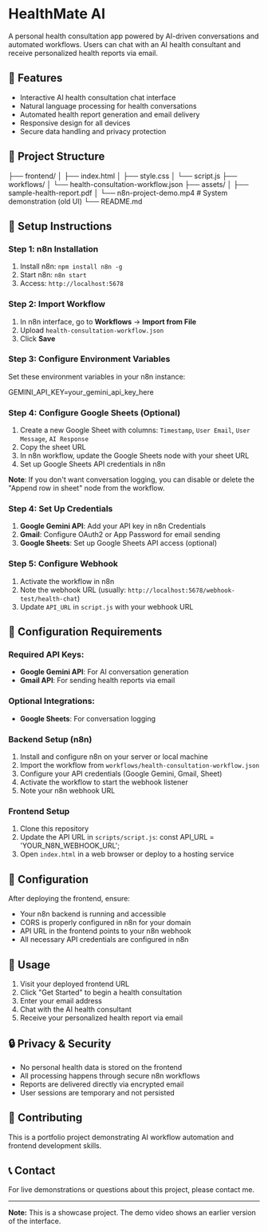 # HealthMate AI

A personal health consultation app powered by AI-driven conversations and automated workflows. Users can chat with an AI health consultant and receive personalized health reports via email.

## 🚀 Features

- Interactive AI health consultation chat interface
- Natural language processing for health conversations
- Automated health report generation and email delivery
- Responsive design for all devices
- Secure data handling and privacy protection

## 📂 Project Structure

├── frontend/
│ ├── index.html
│ ├── style.css 
│ └── script.js 
├── workflows/
│ └── health-consultation-workflow.json 
├── assets/
│ ├── sample-health-report.pdf 
│ └── n8n-project-demo.mp4 # System demonstration (old UI)
└── README.md

## 🚀 **Setup Instructions**

### **Step 1: n8n Installation**
1. Install n8n: `npm install n8n -g`
2. Start n8n: `n8n start`
3. Access: `http://localhost:5678`

### **Step 2: Import Workflow**
1. In n8n interface, go to **Workflows** → **Import from File**
2. Upload `health-consultation-workflow.json`
3. Click **Save**

### **Step 3: Configure Environment Variables**
Set these environment variables in your n8n instance:

GEMINI_API_KEY=your_gemini_api_key_here

### **Step 4: Configure Google Sheets (Optional)**
1. Create a new Google Sheet with columns: `Timestamp`, `User Email`, `User Message`, `AI Response`
2. Copy the sheet URL
3. In n8n workflow, update the Google Sheets node with your sheet URL
4. Set up Google Sheets API credentials in n8n

**Note**: If you don't want conversation logging, you can disable or delete the "Append row in sheet" node from the workflow.

### **Step 4: Set Up Credentials**
1. **Google Gemini API**: Add your API key in n8n Credentials
2. **Gmail**: Configure OAuth2 or App Password for email sending
3. **Google Sheets**: Set up Google Sheets API access (optional)

### **Step 5: Configure Webhook**
1. Activate the workflow in n8n
2. Note the webhook URL (usually: `http://localhost:5678/webhook-test/health-chat`)
3. Update `API_URL` in `script.js` with your webhook URL


## 🔧 **Configuration Requirements**

### **Required API Keys:**
- **Google Gemini API**: For AI conversation generation
- **Gmail API**: For sending health reports via email

### **Optional Integrations:**
- **Google Sheets**: For conversation logging

### Backend Setup (n8n)
1. Install and configure n8n on your server or local machine
2. Import the workflow from `workflows/health-consultation-workflow.json`
3. Configure your API credentials (Google Gemini, Gmail, Sheet)
4. Activate the workflow to start the webhook listener
5. Note your n8n webhook URL

### Frontend Setup
1. Clone this repository
2. Update the API URL in `scripts/script.js`:
const API_URL = 'YOUR_N8N_WEBHOOK_URL';
3. Open `index.html` in a web browser or deploy to a hosting service

## 🔧 Configuration

After deploying the frontend, ensure:
- Your n8n backend is running and accessible
- CORS is properly configured in n8n for your domain
- API URL in the frontend points to your n8n webhook
- All necessary API credentials are configured in n8n

## 🎯 Usage

1. Visit your deployed frontend URL
2. Click "Get Started" to begin a health consultation
3. Enter your email address
4. Chat with the AI health consultant
5. Receive your personalized health report via email

## 🔒 Privacy & Security

- No personal health data is stored on the frontend
- All processing happens through secure n8n workflows
- Reports are delivered directly via encrypted email
- User sessions are temporary and not persisted

## 🤝 Contributing

This is a portfolio project demonstrating AI workflow automation and frontend development skills.

## 📞 Contact

For live demonstrations or questions about this project, please contact me.

---

**Note:** This is a showcase project. The demo video shows an earlier version of the interface.